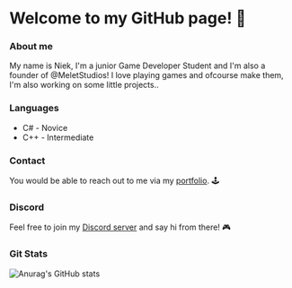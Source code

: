 # Welcome to my GitHub page! 👋

### About me

My name is Niek, I'm a junior Game Developer Student and I'm also a founder of @MeletStudios!
I love playing games and ofcourse make them, I'm also working on some little projects..

### Languages
+ C# - Novice
+ C++ - Intermediate

### Contact
You would be able to reach out to me via my [portfolio](https://niekmsoftware.github.io/portfolio/). 🕹️

### Discord
Feel free to join my [Discord server](https://discord.gg/rp9ajb3mj6) and say hi from there! 🎮

### Git Stats
![Anurag's GitHub stats](https://github-readme-stats.vercel.app/api?username=NiekMSoftware&show_icons=true&theme=tokyonight)
